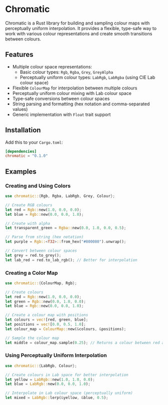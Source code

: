 # Chromatic

Chromatic is a Rust library for building and sampling colour maps with perceptually uniform interpolation. It provides a flexible, type-safe way to work with various colour representations and create smooth transitions between colours.

## Features

- Multiple colour space representations:
  - Basic colour types: `Rgb`, `Rgba`, `Grey`, `GreyAlpha`
  - Perceptually uniform colour types: `LabRgb`, `LabRgba` (using CIE Lab colour space)
- Flexible `ColourMap` for interpolation between multiple colours
- Perceptually uniform colour mixing with Lab colour space
- Type-safe conversions between colour spaces
- String parsing and formatting (hex notation and comma-separated values)
- Generic implementation with `Float` trait support

## Installation

Add this to your `Cargo.toml`:

```toml
[dependencies]
chromatic = "0.1.0"
```

## Examples

### Creating and Using Colors

```rust
use chromatic::{Rgb, Rgba, LabRgb, Grey, Colour};

// Create RGB colours
let red = Rgb::new(1.0, 0.0, 0.0);
let blue = Rgb::new(0.0, 0.0, 1.0);

// Create with alpha
let transparent_green = Rgba::new(0.0, 1.0, 0.0, 0.5);

// Parse from string (hex notation)
let purple = Rgb::<f32>::from_hex("#800080").unwrap();

// Convert between colour spaces
let grey = red.to_grey();
let lab_red = red.to_lab_rgb(); // Better for interpolation
```

### Creating a Color Map

```rust
use chromatic::{ColourMap, Rgb};

// Create colours
let red = Rgb::new(1.0, 0.0, 0.0);
let green = Rgb::new(0.0, 1.0, 0.0);
let blue = Rgb::new(0.0, 0.0, 1.0);

// Create a colour map with positions
let colours = vec![red, green, blue];
let positions = vec![0.0, 0.5, 1.0];
let colour_map = ColourMap::new(&colours, &positions);

// Sample the colour map
let middle = colour_map.sample(0.25); // Returns a colour between red and green
```

### Using Perceptually Uniform Interpolation

```rust
use chromatic::{LabRgb, Colour};

// Create colours in Lab space for better interpolation
let yellow = LabRgb::new(1.0, 1.0, 0.0);
let blue = LabRgb::new(0.0, 0.0, 1.0);

// Interpolate in Lab colour space (perceptually uniform)
let mixed = LabRgb::lerp(&yellow, &blue, 0.5);
```
